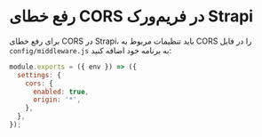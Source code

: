 # رفع خطای CORS در فریم‌ورک Strapi

برای رفع خطای CORS در Strapi، باید تنظیمات مربوط به CORS را در فایل `config/middleware.js` به برنامه خود اضافه کنید:

```js
module.exports = ({ env }) => ({
  settings: {
    cors: {
      enabled: true,
      origin: '*', 
    },
  },
});
```




